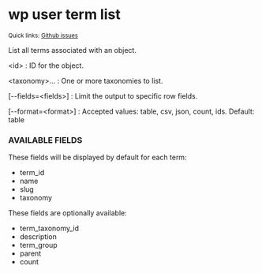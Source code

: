 # wp user term list

<small>Quick links: <a href="https://github.com/issues?q=is%3Aopen+label%3Acommand%3Auser-term-list+sort%3Aupdated-desc+org%3Awp-cli">Github issues</a></small>

List all terms associated with an object.

&lt;id&gt;
: ID for the object.

&lt;taxonomy&gt;...
: One or more taxonomies to list.

[\--fields=&lt;fields&gt;]
: Limit the output to specific row fields.

[\--format=&lt;format&gt;]
: Accepted values: table, csv, json, count, ids. Default: table

### AVAILABLE FIELDS

These fields will be displayed by default for each term:

* term_id
* name
* slug
* taxonomy

These fields are optionally available:

* term_taxonomy_id
* description
* term_group
* parent
* count



